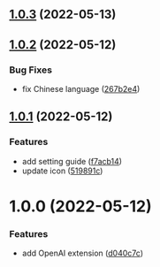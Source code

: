 ## [1.0.3](https://github.com/purocean/yank-note-extension/compare/extension-openai-1.0.2...extension-openai-1.0.3) (2022-05-13)



## [1.0.2](https://github.com/purocean/yank-note-extension/compare/extension-openai-1.0.1...extension-openai-1.0.2) (2022-05-12)


### Bug Fixes

* fix Chinese language ([267b2e4](https://github.com/purocean/yank-note-extension/commit/267b2e4d30e6dc73a424fd52368456406f95a34a))



## [1.0.1](https://github.com/purocean/yank-note-extension/compare/extension-openai-1.0.0...extension-openai-1.0.1) (2022-05-12)


### Features

* add setting guide ([f7acb14](https://github.com/purocean/yank-note-extension/commit/f7acb1452176fbce12cd3f1bdb4b5f7c9c895abe))
* update icon ([519891c](https://github.com/purocean/yank-note-extension/commit/519891c4d7192027332b5e43f68c8382cff43339))



# 1.0.0 (2022-05-12)


### Features

* add OpenAI extension ([d040c7c](https://github.com/purocean/yank-note-extension/commit/d040c7c9e8df20fac273e049c2bdc2e6872591b1))



